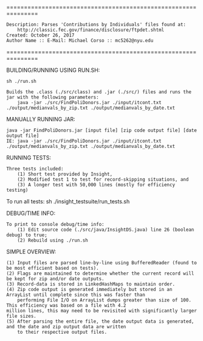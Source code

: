 ===============================================================

    Description: Parses 'Contributions by Individuals' files found at: 
    	http://classic.fec.gov/finance/disclosure/ftpdet.shtml
    Created: October 26, 2017
    Author Name :: E-Mail: Michael Corso :: mc5262@nyu.edu
    
===============================================================

BUILDING/RUNNING USING RUN.SH:

    sh ./run.sh
 
    Builds the .class (./src/class) and .jar (./src/) files and runs the jar with the following parameters:
        java -jar ./src/FindPoliDonors.jar ./input/itcont.txt ./output/medianvals_by_zip.txt ./output/medianvals_by_date.txt
    
MANUALLY RUNNING JAR:
	
    java -jar FindPoliDonors.jar [input file] [zip code output file] [date output file]
    IE: java -jar ./src/FindPoliDonors.jar ./input/itcont.txt ./output/medianvals_by_zip.txt ./output/medianvals_by_date.txt

RUNNING TESTS:

    Three tests included:
        (1) Short test provided by Insight,
        (2) Modified test 1 to test for record-skipping situations, and
        (3) A longer test with 50,000 lines (mostly for efficiency testing)
   
   To run all tests:
       sh ./insight_testsuite/run_tests.sh

DEBUG/TIME INFO:

	To print to console debug/time info:
		(1) Edit source code (./src/java/InsightDS.java) line 26 (boolean debug) to true;
		(2) Rebuild using ./run.sh

SIMPLE OVERVIEW:

    (1) Input files are parsed line-by-line using BufferedReader (found to be most efficient based on tests).
    (2) Flags are maintained to determine whether the current record will be kept for zip and/or date outputs.
    (3) Record-data is stored in LinkedHashMaps to maintain order.
    (4) Zip code output is generated immediately but stored in an ArrayList until complete since this was faster than 
        performing File I/O on ArrayList dumps greater than size of 100. This efficiency was based on a file with 4.2
	million lines, this may need to be revisited with significantly larger file sizes.
    (5) After parsing the entire file, the date output data is generated, and the date and zip output data are written
        to their respective output files.
